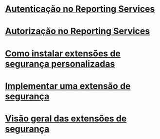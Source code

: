 # [Autenticação no Reporting Services](authentication-in-reporting-services.md)
# [Autorização no Reporting Services](authorization-in-reporting-services.md)
# [Como instalar extensões de segurança personalizadas](how-to-install-custom-security-extensions.md)
# [Implementar uma extensão de segurança](implementing-a-security-extension.md)
# [Visão geral das extensões de segurança](security-extensions-overview.md)
